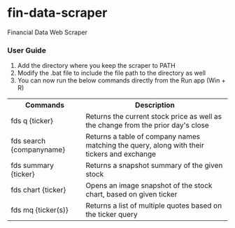 # fin-data-scraper
Financial Data Web Scraper

<h3>User Guide</h3>

<ol>
  <li> Add the directory where you keep the scraper to PATH</li>
  <li> Modify the .bat file to include the file path to the directory as well</li>
  <li> You can now run the below commands directly from the Run app (Win + R)
</ol>

<table style="width:100%">
  <tr>
    <th>Commands</th>
    <th>Description</th>
  </tr>
  <tr>
    <td>fds q {ticker}</td>
    <td>Returns the current stock price as well as the change from the prior day's close</td>
  </tr>
  <tr>
    <td>fds search {companyname}</td>
    <td>Returns a table of company names matching the query, along with their tickers and exchange</td>
  </tr>
  <tr>
    <td>fds summary {ticker}</td>
    <td>Returns a snapshot summary of the given stock</td>
  </tr>
  <tr>
    <td>fds chart {ticker}</td>
    <td>Opens an image snapshot of the stock chart, based on given ticker</td>
  </tr>
  <tr>
    <td>fds mq {ticker(s)}</td>
    <td>Returns a list of multiple quotes based on the ticker query</td>
  </tr>
    
